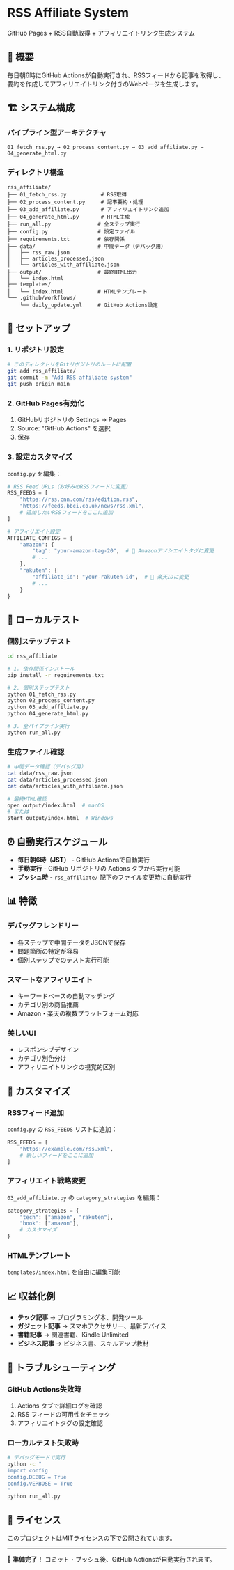 # RSS Affiliate System

GitHub Pages + RSS自動取得 + アフィリエイトリンク生成システム

## 🎯 概要

毎日朝6時にGitHub Actionsが自動実行され、RSSフィードから記事を取得し、要約を作成してアフィリエイトリンク付きのWebページを生成します。

## 🏗️ システム構成

### パイプライン型アーキテクチャ
```
01_fetch_rss.py → 02_process_content.py → 03_add_affiliate.py → 04_generate_html.py
```

### ディレクトリ構造
```
rss_affiliate/
├── 01_fetch_rss.py           # RSS取得
├── 02_process_content.py     # 記事要約・処理
├── 03_add_affiliate.py       # アフィリエイトリンク追加
├── 04_generate_html.py       # HTML生成
├── run_all.py               # 全ステップ実行
├── config.py                # 設定ファイル
├── requirements.txt         # 依存関係
├── data/                    # 中間データ（デバッグ用）
│   ├── rss_raw.json
│   ├── articles_processed.json
│   └── articles_with_affiliate.json
├── output/                  # 最終HTML出力
│   └── index.html
├── templates/
│   └── index.html           # HTMLテンプレート
└── .github/workflows/
    └── daily_update.yml     # GitHub Actions設定
```

## 🚀 セットアップ

### 1. リポジトリ設定

```bash
# このディレクトリをGitリポジトリのルートに配置
git add rss_affiliate/
git commit -m "Add RSS affiliate system"
git push origin main
```

### 2. GitHub Pages有効化

1. GitHubリポジトリの Settings → Pages
2. Source: "GitHub Actions" を選択
3. 保存

### 3. 設定カスタマイズ

`config.py` を編集：

```python
# RSS Feed URLs（お好みのRSSフィードに変更）
RSS_FEEDS = [
    "https://rss.cnn.com/rss/edition.rss",
    "https://feeds.bbci.co.uk/news/rss.xml",
    # 追加したいRSSフィードをここに追加
]

# アフィリエイト設定
AFFILIATE_CONFIGS = {
    "amazon": {
        "tag": "your-amazon-tag-20",  # 🔧 Amazonアソシエイトタグに変更
        # ...
    },
    "rakuten": {
        "affiliate_id": "your-rakuten-id",  # 🔧 楽天IDに変更
        # ...
    }
}
```

## 🔧 ローカルテスト

### 個別ステップテスト
```bash
cd rss_affiliate

# 1. 依存関係インストール
pip install -r requirements.txt

# 2. 個別ステップテスト
python 01_fetch_rss.py
python 02_process_content.py
python 03_add_affiliate.py
python 04_generate_html.py

# 3. 全パイプライン実行
python run_all.py
```

### 生成ファイル確認
```bash
# 中間データ確認（デバッグ用）
cat data/rss_raw.json
cat data/articles_processed.json
cat data/articles_with_affiliate.json

# 最終HTML確認
open output/index.html  # macOS
# または
start output/index.html  # Windows
```

## ⏰ 自動実行スケジュール

- **毎日朝6時（JST）** - GitHub Actionsで自動実行
- **手動実行** - GitHub リポジトリの Actions タブから実行可能
- **プッシュ時** - `rss_affiliate/` 配下のファイル変更時に自動実行

## 📊 特徴

### デバッグフレンドリー
- 各ステップで中間データをJSONで保存
- 問題箇所の特定が容易
- 個別ステップでのテスト実行可能

### スマートなアフィリエイト
- キーワードベースの自動マッチング
- カテゴリ別の商品推薦
- Amazon・楽天の複数プラットフォーム対応

### 美しいUI
- レスポンシブデザイン
- カテゴリ別色分け
- アフィリエイトリンクの視覚的区別

## 🔧 カスタマイズ

### RSSフィード追加
`config.py` の `RSS_FEEDS` リストに追加：
```python
RSS_FEEDS = [
    "https://example.com/rss.xml",
    # 新しいフィードをここに追加
]
```

### アフィリエイト戦略変更
`03_add_affiliate.py` の `category_strategies` を編集：
```python
category_strategies = {
    "tech": ["amazon", "rakuten"],
    "book": ["amazon"],
    # カスタマイズ
}
```

### HTMLテンプレート
`templates/index.html` を自由に編集可能

## 📈 収益化例

- **テック記事** → プログラミング本、開発ツール
- **ガジェット記事** → スマホアクセサリー、最新デバイス  
- **書籍記事** → 関連書籍、Kindle Unlimited
- **ビジネス記事** → ビジネス書、スキルアップ教材

## 🚨 トラブルシューティング

### GitHub Actions失敗時
1. Actions タブで詳細ログを確認
2. RSS フィードの可用性をチェック
3. アフィリエイトタグの設定確認

### ローカルテスト失敗時
```bash
# デバッグモードで実行
python -c "
import config
config.DEBUG = True
config.VERBOSE = True
"
python run_all.py
```

## 📝 ライセンス

このプロジェクトはMITライセンスの下で公開されています。

---

**🎉 準備完了！** コミット・プッシュ後、GitHub Actionsが自動実行されます。